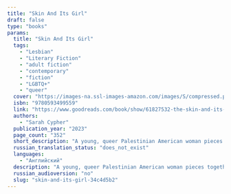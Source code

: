 ```yaml
---
title: "Skin And Its Girl"
draft: false
type: "books"
params:
  title: "Skin And Its Girl"
  tags:
    - "Lesbian"
    - "Literary Fiction"
    - "adult fiction"
    - "contemporary"
    - "fiction"
    - "LGBTQ+"
    - "queer"
  cover: "https://images-na.ssl-images-amazon.com/images/S/compressed.photo.goodreads.com/books/1659400213i/61827532.jpg"
  isbn: "9780593499559"
  link: "https://www.goodreads.com/book/show/61827532-the-skin-and-its-girl"
  authors:
    - "Sarah Cypher"
  publication_year: "2023"
  page_count: "352"
  short_description: "A young, queer Palestinian American woman pieces together her great aunt’s secrets in this sweeping debut, a family saga confronting questions of sexual identity, exile, and lineage.In a Pacific..."
  russian_translation_status: "does_not_exist"
  languages:
    - "Английский"
  description: "A young, queer Palestinian American woman pieces together her great aunt’s secrets in this sweeping debut, a family saga confronting questions of sexual identity, exile, and lineage.In a Pacific Northwest hospital far from the Rummani family’s ancestral home in Palestine, the heart of a stillborn baby begins to beat and her skin turns a vibrant, permanent cobalt blue. On the same day, the Rummanis’ centuries-old soap factory in Nablus is destroyed in an air strike. The family matriarch and keeper of all Rummani lore, Aunt Nuha, believes that the blue girl embodies their sacred history, harkening to a time when the Rummanis were among the wealthiest soap-makers and their blue soap was a symbol of a legendary love.Decades later, Betty returns to her Aunt Nuha’s gravestone, faced with a difficult decision: Should she stay in the only country she’s every known or should she follow her heart for the woman she loves, perpetuating her family’s cycle of exile? Betty finds her answer in partially translated notebooks that reveal her aunt’s complex life and struggle with her own sexuality, which Nuha hid to help the family emigrate to the U.S. But as Betty soon discovers, her aunt hid much more than that.The Skin and Its Girlis a searing, poetic tale about desire and identity and a provocative exploration of how we let stories divide, unite, and define us—and even wield the power to restore a broken family. Sarah Cypher is that rare debut novelist who writes with the mastery and flair of a seasoned storyteller."
  russian_audioversion: "no"
  slug: "skin-and-its-girl-34c4d5b2"
---
```

